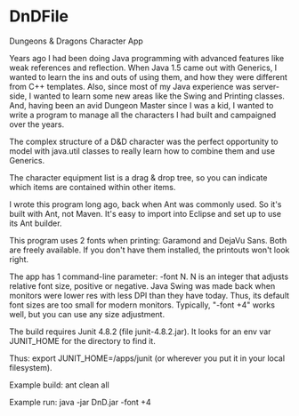 # DnDFile
Dungeons &amp; Dragons Character App

Years ago I had been doing Java programming with advanced features like weak references and reflection.
When Java 1.5 came out with Generics, I wanted to learn the ins and outs of using them,
and how they were different from C++ templates.
Also, since most of my Java experience was server-side,
I wanted to learn some new areas like the Swing and Printing classes.
And, having been an avid Dungeon Master since I was a kid,
I wanted to write a program to manage all the characters I had built and campaigned over the years.

The complex structure of a D&D character was the perfect opportunity to
model with java.util classes to really learn how to combine them and use Generics.

The character equipment list is a drag & drop tree,
so you can indicate which items are contained within other items.

I wrote this program long ago, back when Ant was commonly used.
So it's built with Ant, not Maven.
It's easy to import into Eclipse and set up to use its Ant builder.

This program uses 2 fonts when printing: Garamond and DejaVu Sans.
Both are freely available.
If you don't have them installed, the printouts won't look right.

The app has 1 command-line parameter: -font N.
N is an integer that adjusts relative font size, positive or negative.
Java Swing was made back when monitors were lower res with less DPI than they have today.
Thus, its default font sizes are too small for modern monitors.
Typically, "-font +4" works well, but you can use any size adjustment.

The build requires Junit 4.8.2 (file junit-4.8.2.jar).
It looks for an env var JUNIT_HOME for the directory to find it.

Thus: export JUNIT_HOME=/apps/junit (or wherever you put it in your local filesystem).

Example build: ant clean all

Example run: java -jar DnD.jar -font +4
